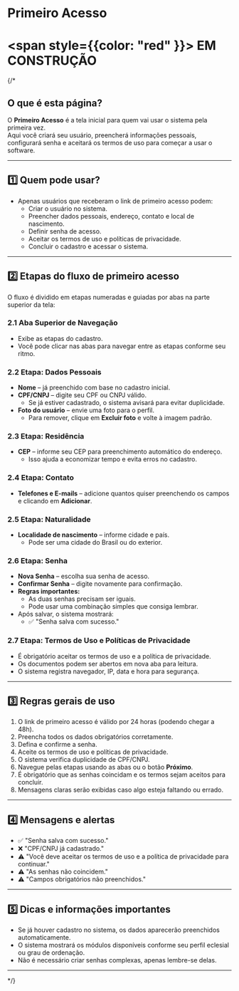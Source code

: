 


# Primeiro Acesso

#  <span style={{color: "red" }}>  EM CONSTRUÇÃO </span>

{/*

## O que é esta página?
O **Primeiro Acesso** é a tela inicial para quem vai usar o sistema pela primeira vez.  
Aqui você criará seu usuário, preencherá informações pessoais, configurará senha e aceitará os termos de uso para começar a usar o software.

---

## 1️⃣ Quem pode usar?
- Apenas usuários que receberam o link de primeiro acesso podem:  
  - Criar o usuário no sistema.  
  - Preencher dados pessoais, endereço, contato e local de nascimento.  
  - Definir senha de acesso.  
  - Aceitar os termos de uso e políticas de privacidade.  
  - Concluir o cadastro e acessar o sistema.

---

## 2️⃣ Etapas do fluxo de primeiro acesso
O fluxo é dividido em etapas numeradas e guiadas por abas na parte superior da tela:

### 2.1 Aba Superior de Navegação
- Exibe as etapas do cadastro.  
- Você pode clicar nas abas para navegar entre as etapas conforme seu ritmo.

### 2.2 Etapa: Dados Pessoais
- **Nome** – já preenchido com base no cadastro inicial.  
- **CPF/CNPJ** – digite seu CPF ou CNPJ válido.  
  - Se já estiver cadastrado, o sistema avisará para evitar duplicidade.  
- **Foto do usuário** – envie uma foto para o perfil.  
  - Para remover, clique em **Excluir foto** e volte à imagem padrão.

### 2.3 Etapa: Residência
- **CEP** – informe seu CEP para preenchimento automático do endereço.  
  - Isso ajuda a economizar tempo e evita erros no cadastro.

### 2.4 Etapa: Contato
- **Telefones e E-mails** – adicione quantos quiser preenchendo os campos e clicando em **Adicionar**.

### 2.5 Etapa: Naturalidade
- **Localidade de nascimento** – informe cidade e país.  
  - Pode ser uma cidade do Brasil ou do exterior.

### 2.6 Etapa: Senha
- **Nova Senha** – escolha sua senha de acesso.  
- **Confirmar Senha** – digite novamente para confirmação.  
- **Regras importantes:**  
  - As duas senhas precisam ser iguais.  
  - Pode usar uma combinação simples que consiga lembrar.  
- Após salvar, o sistema mostrará:  
  - ✅ "Senha salva com sucesso."

### 2.7 Etapa: Termos de Uso e Políticas de Privacidade
- É obrigatório aceitar os termos de uso e a política de privacidade.  
- Os documentos podem ser abertos em nova aba para leitura.  
- O sistema registra navegador, IP, data e hora para segurança.

---

## 3️⃣ Regras gerais de uso
1. O link de primeiro acesso é válido por 24 horas (podendo chegar a 48h).  
2. Preencha todos os dados obrigatórios corretamente.  
3. Defina e confirme a senha.  
4. Aceite os termos de uso e políticas de privacidade.  
5. O sistema verifica duplicidade de CPF/CNPJ.  
6. Navegue pelas etapas usando as abas ou o botão **Próximo**.  
7. É obrigatório que as senhas coincidam e os termos sejam aceitos para concluir.  
8. Mensagens claras serão exibidas caso algo esteja faltando ou errado.

---

## 4️⃣ Mensagens e alertas
- ✅ "Senha salva com sucesso."  
- ❌ "CPF/CNPJ já cadastrado."  
- ⚠️ "Você deve aceitar os termos de uso e a política de privacidade para continuar."  
- ⚠️ "As senhas não coincidem."  
- ⚠️ "Campos obrigatórios não preenchidos."

---

## 5️⃣ Dicas e informações importantes
- Se já houver cadastro no sistema, os dados aparecerão preenchidos automaticamente.  
- O sistema mostrará os módulos disponíveis conforme seu perfil eclesial ou grau de ordenação.  
- Não é necessário criar senhas complexas, apenas lembre-se delas.

---

*/}